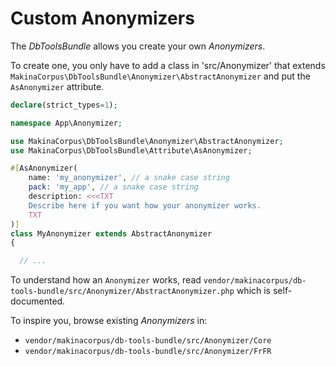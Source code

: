 # Custom Anonymizers

The *DbToolsBundle* allows you create your own *Anonymizers*.

To create one, you only have to add a class in 'src/Anonymizer' that extends
`MakinaCorpus\DbToolsBundle\Anonymizer\AbstractAnonymizer` and put the
`AsAnonymizer` attribute.

```php
declare(strict_types=1);

namespace App\Anonymizer;

use MakinaCorpus\DbToolsBundle\Anonymizer\AbstractAnonymizer;
use MakinaCorpus\DbToolsBundle\Attribute\AsAnonymizer;

#[AsAnonymizer(
    name: 'my_anonymizer', // a snake case string
    pack: 'my_app', // a snake case string
    description: <<<TXT
    Describe here if you want how your anonymizer works.
    TXT
)]
class MyAnonymizer extends AbstractAnonymizer
{

  // ...
```

To understand how an `Anonymizer` works, read `vendor/makinacorpus/db-tools-bundle/src/Anonymizer/AbstractAnonymizer.php`
which is self-documented.

To inspire you, browse existing *Anonymizers* in:

* `vendor/makinacorpus/db-tools-bundle/src/Anonymizer/Core`
* `vendor/makinacorpus/db-tools-bundle/src/Anonymizer/FrFR`
